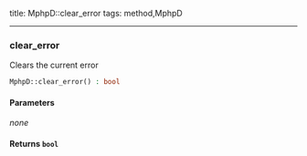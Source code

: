 title: MphpD::clear_error
tags: method,MphpD

---

<div class="method">
<h3 class="method-name">clear_error</h3>
<p>Clears the current error<br></p>

```php
MphpD::clear_error() : bool
```

#### Parameters

*none*


#### Returns `bool`




</div>